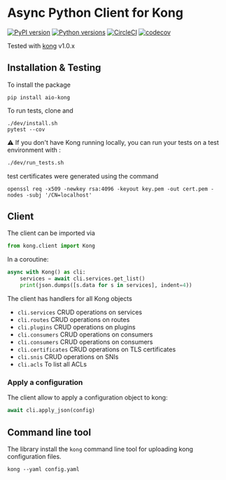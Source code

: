 # Async Python Client for Kong

[![PyPI version](https://badge.fury.io/py/aio-kong.svg)](https://badge.fury.io/py/aio-kong)
[![Python versions](https://img.shields.io/pypi/pyversions/aio-kong.svg)](https://pypi.org/project/aio-kong)
[![CircleCI](https://circleci.com/gh/quantmind/aio-kong.svg?style=svg)](https://circleci.com/gh/quantmind/aio-kong)
[![codecov](https://codecov.io/gh/quantmind/aio-kong/branch/master/graph/badge.svg)](https://codecov.io/gh/quantmind/aio-kong)

Tested with [kong][] v1.0.x

## Installation & Testing

To install the package
```
pip install aio-kong
```
To run tests, clone and
```
./dev/install.sh
pytest --cov
```

:warning: If you don't have Kong running locally, you can run your tests on a test environment with :
```bash
./dev/run_tests.sh
```

test certificates were generated using the command
```
openssl req -x509 -newkey rsa:4096 -keyout key.pem -out cert.pem -nodes -subj '/CN=localhost'
```
## Client

The client can be imported via
```python
from kong.client import Kong
```

In a coroutine:
```python
async with Kong() as cli:
    services = await cli.services.get_list()
    print(json.dumps([s.data for s in services], indent=4))
```
The client has handlers for all Kong objects

* ``cli.services`` CRUD operations on services
* ``cli.routes`` CRUD operations on routes
* ``cli.plugins`` CRUD operations on plugins
* ``cli.consumers`` CRUD operations on consumers
* ``cli.consumers`` CRUD operations on consumers
* ``cli.certificates`` CRUD operations on TLS certificates
* ``cli.snis`` CRUD operations on SNIs
* ``cli.acls`` To list all ACLs

### Apply a configuration

The client allow to apply a configuration object to kong:
```python
await cli.apply_json(config)
```

## Command line tool

The library install the ``kong`` command line tool for uploading kong configuration files.
```
kong --yaml config.yaml
```

[kong]: https://docs.konghq.com

